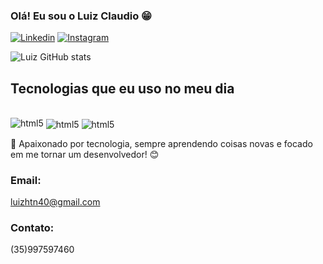 ### Olá! Eu sou o Luiz Claudio 😁
[![Linkedin](https://img.shields.io/badge/LinkedIn-0077B5?style=for-the-badge&logo=linkedin&logoColor=white)](https://www.linkedin.com/in/luiz-claudio-4671a0267/)
[![Instagram](https://img.shields.io/badge/Instagram-E4405F?style=for-the-badge&logo=instagram&logoColor=white)](https://www.instagram.com/luiz.c.a.s/)

![Luiz GitHub stats](https://github-readme-stats.vercel.app/api?username=LuizClaudio-GIT&show_icons=true&theme=radical)

## Tecnologias que eu uso no meu dia

<div style="display: inline_block"><br/>
  <img align="" alt="html5" src="https://img.shields.io/badge/Java-ED8B00?style=for-the-badge&logo=openjdk&logoColor=white" />
  <img align="center" alt="html5" src="https://img.shields.io/badge/Spring-6DB33F?style=for-the-badge&logo=spring&logoColor=white" />
  <img align="center" alt="html5" src="https://img.shields.io/badge/MongoDB-4EA94B?style=for-the-badge&logo=mongodb&logoColor=white" />
</div>  

🚀 Apaixonado por tecnologia, sempre aprendendo coisas novas e focado em me tornar um desenvolvedor! 😊

### Email:
luizhtn40@gmail.com
### Contato:
(35)997597460
 
